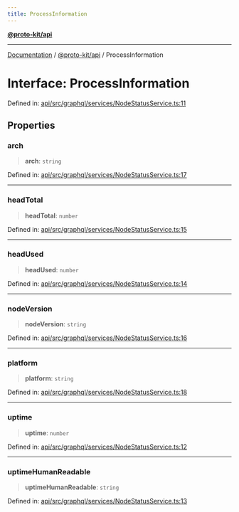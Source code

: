 ```yaml
---
title: ProcessInformation
---
```


[**@proto-kit/api**](../README.md)

***

[Documentation](../../../README.md) / [@proto-kit/api](../README.md) / ProcessInformation

# Interface: ProcessInformation

Defined in: [api/src/graphql/services/NodeStatusService.ts:11](https://github.com/proto-kit/framework/blob/4d6b3b6da51b3edee0fbf25ce72c1f59ec61e891/packages/api/src/graphql/services/NodeStatusService.ts#L11)

## Properties

### arch

> **arch**: `string`

Defined in: [api/src/graphql/services/NodeStatusService.ts:17](https://github.com/proto-kit/framework/blob/4d6b3b6da51b3edee0fbf25ce72c1f59ec61e891/packages/api/src/graphql/services/NodeStatusService.ts#L17)

***

### headTotal

> **headTotal**: `number`

Defined in: [api/src/graphql/services/NodeStatusService.ts:15](https://github.com/proto-kit/framework/blob/4d6b3b6da51b3edee0fbf25ce72c1f59ec61e891/packages/api/src/graphql/services/NodeStatusService.ts#L15)

***

### headUsed

> **headUsed**: `number`

Defined in: [api/src/graphql/services/NodeStatusService.ts:14](https://github.com/proto-kit/framework/blob/4d6b3b6da51b3edee0fbf25ce72c1f59ec61e891/packages/api/src/graphql/services/NodeStatusService.ts#L14)

***

### nodeVersion

> **nodeVersion**: `string`

Defined in: [api/src/graphql/services/NodeStatusService.ts:16](https://github.com/proto-kit/framework/blob/4d6b3b6da51b3edee0fbf25ce72c1f59ec61e891/packages/api/src/graphql/services/NodeStatusService.ts#L16)

***

### platform

> **platform**: `string`

Defined in: [api/src/graphql/services/NodeStatusService.ts:18](https://github.com/proto-kit/framework/blob/4d6b3b6da51b3edee0fbf25ce72c1f59ec61e891/packages/api/src/graphql/services/NodeStatusService.ts#L18)

***

### uptime

> **uptime**: `number`

Defined in: [api/src/graphql/services/NodeStatusService.ts:12](https://github.com/proto-kit/framework/blob/4d6b3b6da51b3edee0fbf25ce72c1f59ec61e891/packages/api/src/graphql/services/NodeStatusService.ts#L12)

***

### uptimeHumanReadable

> **uptimeHumanReadable**: `string`

Defined in: [api/src/graphql/services/NodeStatusService.ts:13](https://github.com/proto-kit/framework/blob/4d6b3b6da51b3edee0fbf25ce72c1f59ec61e891/packages/api/src/graphql/services/NodeStatusService.ts#L13)

